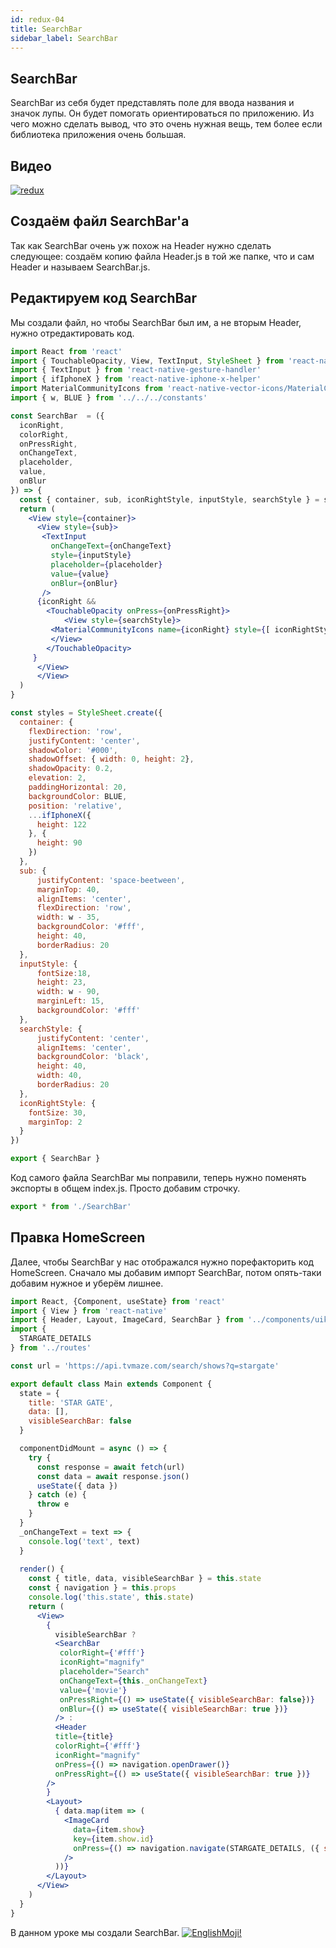```yaml
---
id: redux-04
title: SearchBar
sidebar_label: SearchBar
---
```


## SearchBar
SearchBar из себя будет представлять поле для ввода названия и значок лупы. Он будет помогать ориентироваться по приложению. Из чего можно сделать вывод, что это очень нужная вещь, тем более если библиотека приложения очень большая.

## Видео

[![redux](/img/redux/04.gif)](https://youtu.be/jkKukSinD2I)

## Создаём файл SearchBar'а

Так как SearchBar очень уж похож на Header нужно сделать следующее: создаём копию файла Header.js в той же папке, что и сам Header и называем SearchBar.js.

## Редактируем код SearchBar
Мы создали файл, но чтобы SearchBar был им, а не вторым Header, нужно отредактировать код.

```jsx
import React from 'react'
import { TouchableOpacity, View, TextInput, StyleSheet } from 'react-native'
import { TextInput } from 'react-native-gesture-handler'
import { ifIphoneX } from 'react-native-iphone-x-helper'
import MaterialCommunityIcons from 'react-native-vector-icons/MaterialCommunityIcons'
import { w, BLUE } from '../../../constants'

const SearchBar  = ({
  iconRight,
  colorRight,
  onPressRight,
  onChangeText,
  placeholder,
  value,
  onBlur
}) => {
  const { container, sub, iconRightStyle, inputStyle, searchStyle } = styles
  return (
    <View style={container}>
      <View style={sub}>
       <TextInput
         onChangeText={onChangeText}
         style={inputStyle}
         placeholder={placeholder}
         value={value}
         onBlur={onBlur}
       />
      {iconRight &&
        <TouchableOpacity onPress={onPressRight}>
            <View style={searchStyle}>
         <MaterialCommunityIcons name={iconRight} style={[ iconRightStyle, { color: colorRight}]} />
         </View>
        </TouchableOpacity>
     }
      </View>
      </View>
  )
}

const styles = StyleSheet.create({
  container: {
    flexDirection: 'row',
    justifyContent: 'center',
    shadowColor: '#000',
    shadowOffset: { width: 0, height: 2},
    shadowOpacity: 0.2,
    elevation: 2,
    paddingHorizontal: 20,
    backgroundColor: BLUE,
    position: 'relative',
    ...ifIphoneX({
      height: 122
    }, {
      height: 90
    })
  },
  sub: {
      justifyContent: 'space-beetween',
      marginTop: 40,
      alignItems: 'center',
      flexDirection: 'row',
      width: w - 35,
      backgroundColor: '#fff',
      height: 40,
      borderRadius: 20
  },
  inputStyle: {
      fontSize:18,
      height: 23,
      width: w - 90,
      marginLeft: 15,
      backgroundColor: '#fff'
  },
  searchStyle: {
      justifyContent: 'center',
      alignItems: 'center',
      backgroundColor: 'black',
      height: 40,
      width: 40,
      borderRadius: 20
  },
  iconRightStyle: {
    fontSize: 30,
    marginTop: 2
  }
})

export { SearchBar }
```
Код самого файла SearchBar мы поправили, теперь нужно поменять экспорты в общем index.js. Просто добавим строчку. 
```jsx
export * from './SearchBar' 
```

## Правка HomeScreen
Далее, чтобы SearchBar у нас отображался нужно порефакторить код HomeScreen. Сначало мы добавим импорт SearchBar, потом опять-таки добавим нужное и уберём лишнее. 
```jsx
import React, {Component, useState} from 'react'
import { View } from 'react-native'
import { Header, Layout, ImageCard, SearchBar } from '../components/uikit'
import {
  STARGATE_DETAILS
} from '../routes'

const url = 'https://api.tvmaze.com/search/shows?q=stargate'

export default class Main extends Component {
  state = {
    title: 'STAR GATE',
    data: [],
    visibleSearchBar: false
  }

  componentDidMount = async () => {
    try {
      const response = await fetch(url)
      const data = await response.json()
      useState({ data })
    } catch (e) {
      throw e
    }
  }  
  _onChangeText = text => {
    console.log('text', text)
  }
  
  render() {
    const { title, data, visibleSearchBar } = this.state
    const { navigation } = this.props
    console.log('this.state', this.state)
    return (
      <View>
        {
          visibleSearchBar ?
          <SearchBar
           colorRight={'#fff'}
           iconRight="magnify"
           placeholder="Search"
           onChangeText={this._onChangeText}
           value={'movie'}
           onPressRight={() => useState({ visibleSearchBar: false})}
           onBlur={() => useState({ visibleSearchBar: true })}
          /> :
          <Header 
          title={title} 
          colorRight={'#fff'}
          iconRight="magnify" 
          onPress={() => navigation.openDrawer()}
          onPressRight={() => useState({ visibleSearchBar: true })}
        />
        }
        <Layout>
          { data.map(item => (
            <ImageCard
              data={item.show}
              key={item.show.id}
              onPress={() => navigation.navigate(STARGATE_DETAILS, ({ show: item.show, onGoBack: this.onGoBack}))}
            />
          ))}
        </Layout>
      </View>
    )
  }
}
```
В данном уроке мы создали SearchBar.
[![EnglishMoji!](/img/logo/englishmoji.png)](https://apps.apple.com/kz/app/englishmoji/id6450254885)